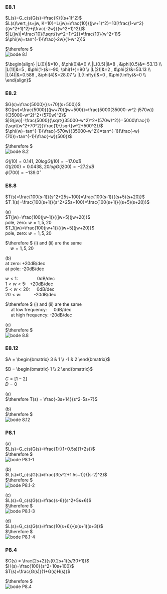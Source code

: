 ### E8.1  
$L(s)=G_c(s)G(s)=\frac{K}{(s+1)^2}$  
$L(s)\vert_{s=jw, K=10}=L(jw)=\frac{10}{(jw+1)^2}=10[\frac{1-w^2}{(w^2+1)^2}+j\frac{-2w}{(w^2+1)^2}]$  
$|L(jw)|=\frac{10}{\sqrt{(w^2+1)^2}}=\frac{10}{w^2+1}$  
$\phi(w)=tan^{-1}(\frac{-2w}{1-w^2})$  

$\therefore $  
![bode 8.1](https://github.com/user-attachments/assets/65b4bd33-7669-4702-84d4-2af48a4cc5e8)  

$\begin{align}
|L(0)|&=10 , &\phi(0)&=0 \\
|L(0.5)|&=8 , &\phi(0.5)&=-53.13 \\
|L(1)|&=5 , &\phi(1-)&=-90, \phi(1+)=90 \\
|L(2)|&=2 , &\phi(2)&=53.13 \\
|L(4)|&=0.588 , &\phi(4)&=28.07 \\
|L(\infty)|&=0 , &\phi(\infty)&=0 \\
\end{align}$  


### E8.2  
$G(s)=\frac{5000}{(s+70)(s+500)}$  
$G(jw)=\frac{5000}{(jw+70)(jw+500)}=\frac{5000(35000-w^2-j570w)}{(35000-w^2)^2+(570w)^2}$  
$|G(jw)|=\frac{5000}{\sqrt{(35000-w^2)^2+(570w)^2}}=5000\frac{1}{\sqrt{w^2+70^2}}\frac{1}{\sqrt{w^2+500^2}}$  
$\phi(w)=tan^{-1}(\frac{-570w}{35000-w^2})=tan^{-1}(\frac{-w}{70})+tan^{-1}(\frac{-w}{500})$  

$\therefore $  
![bode 8.2](https://github.com/user-attachments/assets/9537c457-d040-4b99-9215-c0f1c31ec3b0)  

$G(j10)=0.141, \; 20logG(j10)=-17.0dB$  
$G(j200)=0.0438, \; 20logG(j200)=-27.2dB$  
$\phi(700)=-139.0^\circ$  


### E8.8  
$T(s)=\frac{100(s-1)}{s^2+25s+100}=\frac{100(s-1)}{(s+5)(s+20)}$  
$T_1(s)=\frac{100(s+1)}{s^2+25s+100}=\frac{100(s+1)}{(s+5)(s+20)}$  

(a)  
$T(jw)=\frac{100(jw-1)}{(jw+5)(jw+20)}$  
pole, zero: $w=1, 5, 20$  
$T_1(jw)=\frac{100(jw+1)}{(jw+5)(jw+20)}$  
pole, zero: $w=1, 5, 20$  

$\therefore $ (i) and (ii) are the same  
$\quad w=1, 5, 20$  

(b)  
at zero: +20dB/dec  
at pole: -20dB/dec  

$w<1$: &emsp; &emsp; &emsp; &nbsp;0dB/dec  
$1<w<5$: &nbsp; +20dB/dec  
$5<w<20$: &emsp; 0dB/dec  
$20<w$: &emsp; &emsp; -20dB/dec  

$\therefore $ (i) and (ii) are the same  
&emsp; at low frequency: &emsp; 0dB/dec  
&emsp; at high frequency: -20dB/dec  

(c)  
$\therefore $  
![bode 8.8](https://github.com/user-attachments/assets/9fb1e080-621e-4e22-927a-2bcc962eb2b4)  


### E8.12  
$A = \begin{bmatrix}
3 & 1 \\
-1 & 2
\end{bmatrix}$  

$B = \begin{bmatrix}
1 \\
2
\end{bmatrix}$  

$C = [1 -2]$  
$D = 0$  

(a)  
$\therefore T(s) = \frac{-3s+14}{s^2-5s+7}$   

(b)  
$\therefore $  
![bode 8.12](https://github.com/user-attachments/assets/89a86512-5a99-4ade-8b53-28f1eddd4cf6)  


### P8.1  
(a)  
$L(s)=G_c(s)G(s)=\frac{1}{(1+0.5s)(1+2s)}$  
$\therefore $  
![bode P8.1-1](https://github.com/user-attachments/assets/42c4111c-00f8-46e7-985c-d0e77a9c0d06)  

(b)  
$L(s)=G_c(s)G(s)=\frac{3(s^2+1.5s+1)}{(s-2)^2}$  
$\therefore $  
![bode P8.1-2](https://github.com/user-attachments/assets/52bc5f12-4fb7-4252-a005-7a63f5e52a71)  

(c)  
$L(s)=G_c(s)G(s)=\frac{s-6}{s^2+5s+6}$  
$\therefore $  
![bode P8.1-3](https://github.com/user-attachments/assets/e9e9d32d-06ca-4f82-ae9a-94e138710f87)  

(d)  
$L(s)=G_c(s)G(s)=\frac{10(s+6)}{s(s+1)(s+3)}$  
$\therefore $  
![bode P8.1-4](https://github.com/user-attachments/assets/429b31d1-0e26-4054-b3e6-15a4528cde7c)  

### P8.4  
$G(s) = \frac{2s+2}{s(0.2s+1)(s/30+1)}$  
$H(s)=\frac{100}{s^2+10s+100}$  
$T(s)=\frac{G(s)}{1+G(s)H(s)}$  

$\therefore $  
![bode P8.4](https://github.com/user-attachments/assets/ba01c52c-b59b-4526-8dc4-a4f6c72aafd1)  
